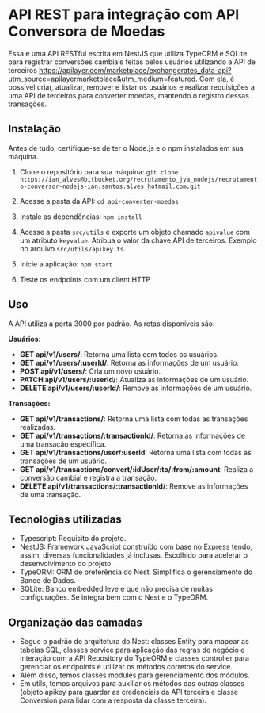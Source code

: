 # API REST para integração com API Conversora de Moedas

Essa é uma API RESTful escrita em NestJS que utiliza TypeORM e SQLite para registrar conversões cambiais feitas pelos usuários utilizando a API de terceiros https://apilayer.com/marketplace/exchangerates_data-api?utm_source=apilayermarketplace&utm_medium=featured. Com ela, é possível criar, atualizar, remover e listar os usuários e realizar requisições a uma API de terceiros para converter moedas, mantendo o registro dessas transações.

## Instalação

Antes de tudo, certifique-se de ter o Node.js e o npm instalados em sua máquina.

1. Clone o repositório para sua máquina:
`git clone https://ian_alves@bitbucket.org/recrutamento_jya_nodejs/recrutamento-conversor-nodejs-ian.santos.alves_hotmail.com.git `

2. Acesse a pasta da API:
`cd api-converter-moedas`

3. Instale as dependências:
`npm install`

4. Acesse a pasta `src/utils` e exporte um objeto chamado `apivalue` com um atributo `keyvalue`. Atribua o valor da chave API de terceiros. Exemplo no arquivo `src/utils/apikey.ts`.  

5. Inicie a aplicação:
`npm start`

6. Teste os endpoints com um client HTTP

## Uso

A API utiliza a porta 3000 por padrão. As rotas disponíveis são:

**Usuários:**

- **GET api/v1/users/**: Retorna uma lista com todos os usuários.
- **GET api/v1/users/:userId/**: Retorna as informações de um usuário.
- **POST api/v1/users/**: Cria um novo usuário.
- **PATCH api/v1/users/:userId/**: Atualiza as informações de um usuário.
- **DELETE api/v1/users/:userId/**: Remove as informações de um usuário.

**Transações:**

- **GET api/v1/transactions/**: Retorna uma lista com todas as transações realizadas.
- **GET api/v1/transactions/:transactionId/**: Retorna as informações de uma transação específica.
- **GET api/v1/transactions/user/:userId**: Retorna uma lista com todas as transações de um usuário.
- **GET api/v1/transactions/convert/:idUser/:to/:from/:amount**: Realiza a conversão cambial e registra a transação.
- **DELETE api/v1/transactions/:transactionId/**: Remove as informações de uma transação.

## Tecnologias utilizadas

- Typescript: Requisito do projeto.
- NestJS: Framework JavaScript construído com base no Express tendo, assim, diversas funcionalidades já inclusas. Escolhido para acelerar o desenvolvimento do projeto.
- TypeORM: ORM de preferência do Nest. Simplifica o gerenciamento do Banco de Dados.
- SQLite: Banco embedded leve e que não precisa de muitas configurações. Se integra bem com o Nest e o TypeORM.

## Organização das camadas

- Segue o padrão de arquitetura do Nest: classes Entity para mapear as tabelas SQL, classes service para aplicação das regras de negócio e interação com a API Repository do TypeORM e classes controller para gerenciar os endpoints e utilizar os métodos corretos do service. 
- Além disso, temos classes modules para gerenciamento dos módulos.
- Em utils, temos arquivos para auxiliar os métodos das outras classes (objeto apikey para guardar as credenciais da API terceira e classe Conversion para lidar com a resposta da classe terceira).